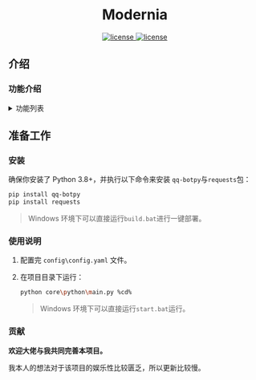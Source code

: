 <div align="center">

# Modernia

  <a href="https://github.com/xiayuanOvO/Modernia/blob/main/LICENSE">
    <img src="https://img.shields.io/badge/License-Apache%202.0-blue.svg?style=flat-square&logo=apache" alt="license">
  </a>
  <a href="https://www.python.org/downloads/">
    <img src="https://img.shields.io/badge/Python-3.8+-brightgreen.svg?style=flat-square&logo=python" alt="license">
  </a>
</div>

##  介绍

### 功能介绍

<details>
<summary>功能列表</summary>

#### 基本功能
- [x] 签到与财富 (sc)

### 实用工具
- [x] 60s：每天60秒读懂世界

</details>

## 准备工作

### 安装

确保你安装了 Python 3.8+，并执行以下命令来安装 `qq-botpy`与`requests`包：

```bash
pip install qq-botpy
pip install requests
```

> Windows 环境下可以直接运行`build.bat`进行一键部署。

### 使用说明

1. 配置完 `config\config.yaml` 文件。

2. 在项目目录下运行：

    ```bash
    python core\python\main.py %cd%
    ```
   
    > Windows 环境下可以直接运行`start.bat`运行。

### 贡献

**欢迎大佬与我共同完善本项目。**

我本人的想法对于该项目的娱乐性比较匮乏，所以更新比较慢。
